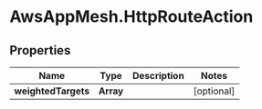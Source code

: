 # AwsAppMesh.HttpRouteAction

## Properties

Name | Type | Description | Notes
------------ | ------------- | ------------- | -------------
**weightedTargets** | **Array** |  | [optional] 


